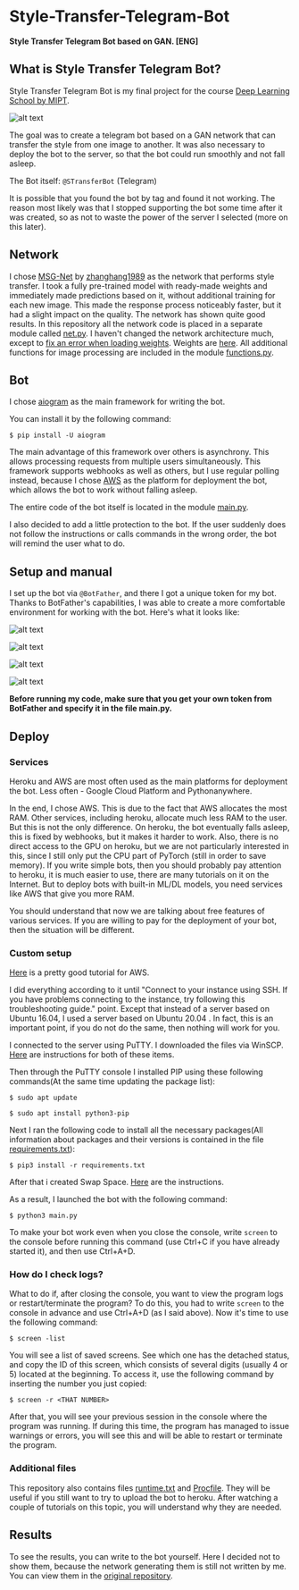 # Style-Transfer-Telegram-Bot
**Style Transfer Telegram Bot based on GAN. [ENG]**

What is Style Transfer Telegram Bot?
------------------------------------
Style Transfer Telegram Bot is my final project for the course [Deep Learning School by MIPT](https://en.dlschool.org/).

![alt text](https://github.com/t0efL/Style-Transfer-Telegram-Bot/blob/master/bot_picture.jpg)

The goal was to create a telegram bot based on a GAN network that can transfer the style from one image to another. It was also necessary to deploy the bot to the server, so that the bot could run smoothly and not fall asleep.

The Bot itself: `@STransferBot` (Telegram)

It is possible that you found the bot by tag and found it not working. The reason most likely was that I stopped supporting the bot some time after it was created, so as not to waste the power of the server I selected (more on this later).

Network
-------
I chose [MSG-Net](https://github.com/zhanghang1989/PyTorch-Multi-Style-Transfer) by [zhanghang1989](https://github.com/zhanghang1989) as the network that performs style transfer. I took a fully pre-trained model with ready-made weights and immediately made predictions based on it, without additional training for each new image. This made the response process noticeably faster, but it had a slight impact on the quality. The network has shown quite good results. In this repository all the network code is placed in a separate module called [net.py](https://github.com/t0efL/Style-Transfer-Telegram-Bot/blob/master/net.py). I haven't changed the network architecture much, except to [fix an error when loading weights](https://github.com/zhanghang1989/PyTorch-Multi-Style-Transfer/pull/37). Weights are [here](https://github.com/t0efL/Style-Transfer-Telegram-Bot/blob/master/21styles.model). All additional functions for image processing are included in the module [functions.py](https://github.com/t0efL/Style-Transfer-Telegram-Bot/blob/master/functions.py).

Bot
---
I chose [aiogram](https://docs.aiogram.dev/en/latest/index.html) as the main framework for writing the bot.

You can install it by the following command:

`$ pip install -U aiogram`

The main advantage of this framework over others is asynchrony. This allows processing requests from multiple users simultaneously. This framework supports webhooks as well as others, but I use regular polling instead, because I chose [AWS](https://aws.amazon.com/?nc1=h_ls) as the platform for deployment the bot, which allows the bot to work without falling asleep.

The entire code of the bot itself is located in the module [main.py](https://github.com/t0efL/Style-Transfer-Telegram-Bot/blob/master/main.py).

I also decided to add a little protection to the bot. If the user suddenly does not follow the instructions or calls commands in the wrong order, the bot will remind the user what to do.

Setup and manual
----------------
I set up the bot via `@BotFather`, and there I got a unique token for my bot.
Thanks to BotFather's capabilities, I was able to create a more comfortable environment for working with the bot. Here's what it looks like:

![alt text](https://i.paste.pics/9FNRL.png?trs=b3c34831295e8536e18a14e9781531fc90ffaddafe24b85c5d67a98a23b69e3c)

![alt text](https://i.paste.pics/9FNR3.png?trs=b3c34831295e8536e18a14e9781531fc90ffaddafe24b85c5d67a98a23b69e3c)

![alt text](https://i.paste.pics/9FNQ5.png)

![alt text](https://i.paste.pics/9FNQR.png?trs=b3c34831295e8536e18a14e9781531fc90ffaddafe24b85c5d67a98a23b69e3c)

**Before running my code, make sure that you get your own token from BotFather and specify it in the file main.py.**

Deploy
------

### Services
Heroku and AWS are most often used as the main platforms for deployment the bot. Less often - Google Cloud Platform and Pythonanywhere.

In the end, I chose AWS. This is due to the fact that AWS allocates the most RAM. Other services, including heroku, allocate much less RAM to the user. But this is not the only difference. On heroku, the bot eventually falls asleep, this is fixed by webhooks, but it makes it harder to work. Also, there is no direct access to the GPU on heroku, but we are not particularly interested in this, since I still only put the CPU part of PyTorch (still in order to save memory). If you write simple bots, then you should probably pay attention to heroku, it is much easier to use, there are many tutorials on it on the Internet. But to deploy bots with built-in ML/DL models, you need services like AWS that give you more RAM.

You should understand that now we are talking about free features of various services. If you are willing to pay for the deployment of your bot, then the situation will be different.

### Custom setup
[Here](https://github.com/hse-aml/natural-language-processing/blob/master/AWS-tutorial.md) is a pretty good tutorial for AWS.

I did everything according to it until "Connect to your instance using SSH. If you have problems connecting to the instance, try following this troubleshooting guide." point. Except that instead of a server based on Ubuntu 16.04, I used a server based on Ubuntu 20.04 . In fact, this is an important point, if you do not do the same, then nothing will work for you.

I connected to the server using PuTTY. I downloaded the files via WinSCP. [Here](https://docs.aws.amazon.com/AWSEC2/latest/UserGuide/putty.html) are instructions for both of these items.


Then through the PuTTY console I installed PIP using these following commands(At the same time updating the package list):

`$ sudo apt update`

`$ sudo apt install python3-pip`

Next I ran the following code to install all the necessary packages(All information about packages and their versions is contained in the file [requirements.txt](https://github.com/t0efL/Style-Transfer-Telegram-Bot/blob/master/requirements.txt)):

`$ pip3 install -r requirements.txt`

After that i created Swap Space. [Here](https://linuxize.com/post/how-to-add-swap-space-on-ubuntu-18-04/) are the instructions.

As a result, I launched the bot with the following command:

`$ python3 main.py`

To make your bot work even when you close the console, write `screen` to the console before running this command (use Ctrl+C if you have already started it), and then use Ctrl+A+D.

### How do I check logs?
What to do if, after closing the console, you want to view the program logs or restart/terminate the program? To do this, you had to write `screen` to the console in advance and use Ctrl+A+D (as I said above). Now it's time to use the following command:

`$ screen -list`

You will see a list of saved screens. See which one has the detached status, and copy the ID of this screen, which consists of several digits (usually 4 or 5) located at the beginning. To access it, use the following command by inserting the number you just copied:

`$ screen -r <THAT NUMBER>`

After that, you will see your previous session in the console where the program was running. If during this time, the program has managed to issue warnings or errors, you will see this and will be able to restart or terminate the program.


### Additional files
This repository also contains files [runtime.txt](https://github.com/t0efL/Style-Transfer-Telegram-Bot/blob/master/runtime.txt) and [Procfile](https://github.com/t0efL/Style-Transfer-Telegram-Bot/blob/master/Procfile). They will be useful if you still want to try to upload the bot to heroku. After watching a couple of tutorials on this topic, you will understand why they are needed.

Results
-------
To see the results, you can write to the bot yourself. Here I decided not to show them, because the network generating them is still not written by me. You can view them in the [original repository](https://github.com/zhanghang1989/PyTorch-Multi-Style-Transfer).
